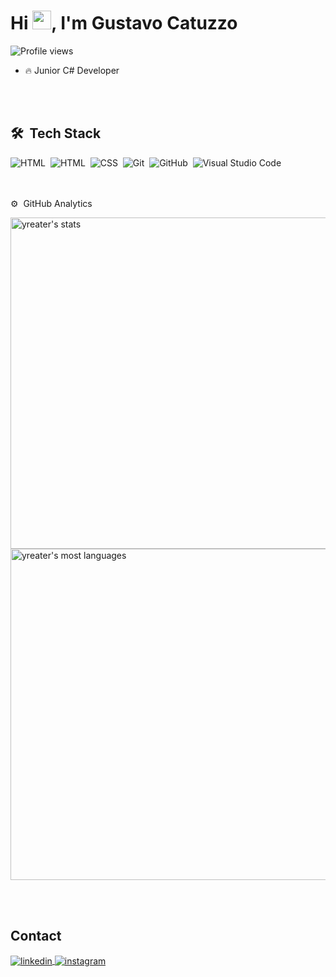 
<h1 align="left">Hi <img src="https://raw.githubusercontent.com/kaueMarques/kaueMarques/master/hi.gif" height="30px">, I'm Gustavo Catuzzo</h1>
<p align="left"> <img src="https://komarev.com/ghpvc/?username=yreater&color=yellow" alt="Profile views" /> </p>

- 🔥 Junior C# Developer 


<br><br>
## 🛠 &nbsp;Tech Stack
![HTML](https://img.shields.io/badge/C%23-239120?style=for-the-badge&logo=c-sharp&logoColor=white)&nbsp;
![HTML](https://img.shields.io/badge/-HTML-05122A?style=flat&logo=HTML5)&nbsp;
![CSS](https://img.shields.io/badge/-CSS-05122A?style=flat&logo=CSS3&logoColor=1572B6)&nbsp;
![Git](https://img.shields.io/badge/-Git-05122A?style=flat&logo=git)&nbsp;
![GitHub](https://img.shields.io/badge/-GitHub-05122A?style=flat&logo=github)&nbsp;
![Visual Studio Code](https://img.shields.io/badge/-Visual%20Studio%20Code-05122A?style=flat&logo=visual-studio-code&logoColor=007ACC)&nbsp;

<br><br>
⚙️ &nbsp;GitHub Analytics
<p align="left">
<img width="530em" src="https://github-readme-stats.vercel.app/api?username=yreater&count_private=true&show_icons=true&theme=tokyonight" alt="yreater's stats"/>
<img width="530em" src="https://github-readme-stats.vercel.app/api/top-langs/?username=yreater&layout=compact&count_private=true&theme=tokyonight" alt="yreater's most languages"/>
</p>


<br><br>

## Contact

<a href="https://www.linkedin.com/in/gustavo-catuzzo-39b304241/" target="_blank">
  <img align="center" src="https://img.shields.io/badge/-yreater-05122A?style=flat&logo=linkedin" alt="linkedin"/>
</a>
<a href="https://instagram.com/catuzzo_" target="_blank">
 <img align="center" src="https://img.shields.io/badge/-yreater-05122A?style=flat&logo=instagram" alt="instagram"/>
</a>
</p>

<!--
<img width="490em" src="https://github-readme-twitter-gazf.vercel.app/api?id=yreater&layout=wide&show_reply=off&show_retweet=off" />
